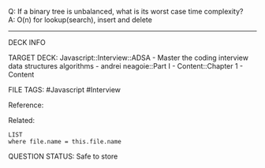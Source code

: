 Q: If a binary tree is unbalanced, what is its worst case time complexity?  
A: O(n) for lookup(search), insert and delete
<!--ID: 1693659893806-->

---

DECK INFO

TARGET DECK: Javascript::Interview::ADSA - Master the coding interview data structures algorithms - andrei neagoie::Part I - Content::Chapter 1 - Content

FILE TAGS: #Javascript #Interview

Reference:

Related:

```dataview
LIST
where file.name = this.file.name
```


QUESTION STATUS: Safe to store